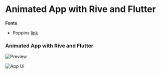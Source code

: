 # Animated App with Rive and Flutter

**Fonts**

- Poppins [link](https://fonts.google.com/specimen/Poppins)

### Animated App with Rive and Flutter

![Preview](/gif.gif)

![App UI](/ui.png)
